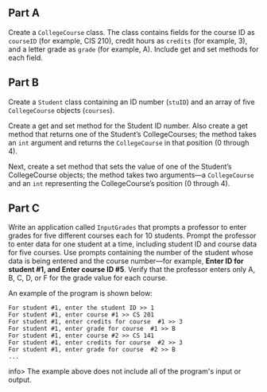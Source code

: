 ## Part A
Create a `CollegeCourse` class. The class contains fields for the course ID as `courseID` (for example, CIS 210), credit hours as `credits` (for example, 3), and a letter grade as `grade` (for example, A). Include get and set methods for each field.


## Part B
Create a `Student` class containing an ID number (`stuID`) and an array of five `CollegeCourse` objects (`courses`). 

Create a get and set method for the Student ID number. Also create a get method that returns one of the Student’s CollegeCourses; the method takes an `int` argument and returns the `CollegeCourse` in that position (0 through 4). 

Next, create a set method that sets the value of one of the Student’s CollegeCourse objects; the method takes two arguments—a `CollegeCourse` and an `int` representing the CollegeCourse’s position (0 through 4).


## Part C
Write an application called `InputGrades` that prompts a professor to enter grades for five different courses each for 10 students. Prompt the professor to enter data for one student at a time, including student ID and course data for five courses. Use prompts containing the number of the student whose data is being entered and the course number—for example, **Enter ID for student #1, and Enter course ID #5**. Verify that the professor enters only A, B, C, D, or F for the grade value for each course.

An example of the program is shown below: 

```
For student #1, enter the student ID >> 1
For student #1, enter course #1 >> CS 201
For student #1, enter credits for course  #1 >> 3
For student #1, enter grade for course  #1 >> B
For student #1, enter course #2 >> CS 141
For student #1, enter credits for course  #2 >> 3
For student #1, enter grade for course  #2 >> B
...
```

info> The example above does not include all of the program's input or output.


